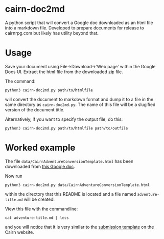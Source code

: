 
# cairn-doc2md

A python script that will convert a Google doc downloaded as an html file into a markdown file.
Developed to prepare documents for release to cairnrpg.com but likely has utility beyond that.

# Usage

Save your document using File->Download->'Web page' within the Google Docs UI. Extract the html file from the downloaded zip file.

The command:
```
python3 cairn-doc2md.py path/to/htmlfile
```
will convert the document to markdown format and dump it to a file in the same directory as `cairn-doc2md.py`. The name of this file will be a slugified version of the document title.

Alternatively, if you want to specify the output file, do this:
```
python3 cairn-doc2md.py path/to/htmlfile path/to/outfile
```

# Worked example

The file `data/CairnAdventureConversionTemplate.html` has been downloaded from [this Google doc](https://docs.google.com/document/d/1-rfGGLmSc-SC5CL_8QXU5OSbNSyXF4yEfXDKwZrab2M/edit?usp=sharing).

Now run 
```
python3 cairn-doc2md.py data/CairnAdventureConversionTemplate.html
```
within the directory that this README is located and a file named `adventure-title.md` will be created.

View this file with the commandline:
```
cat adventure-title.md | less 
```
and you will notice that it is very similar to the [submission template](https://cairnrpg.com/submissions/adventure-conversions/#submission-template) on the Cairn website.
